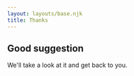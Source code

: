 ```yaml
---
layout: layouts/base.njk
title: Thanks
---
```



## Good suggestion

We'll take a look at it and get back to you.

